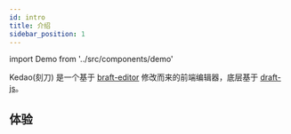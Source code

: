 ```yaml
---
id: intro
title: 介绍
sidebar_position: 1
---
```


import Demo from '../src/components/demo'

Kedao(刻刀) 是一个基于 [braft-editor](https://github.com/margox/braft-editor) 修改而来的前端编辑器，底层基于 [draft-js](https://github.com/facebook/draft-js)。

## 体验

<Demo />
